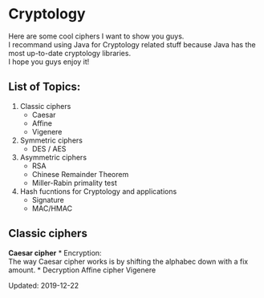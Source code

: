 # Cryptology
Here are some cool ciphers I want to show you guys.\
I recommand using Java for Cryptology related stuff because Java has the most up-to-date cryptology libraries.\
I hope you guys enjoy it!

## List of Topics:
1. Classic ciphers
   * Caesar
   * Affine
   * Vigenere
2. Symmetric ciphers
   * DES / AES
3. Asymmetric ciphers
   * RSA
   * Chinese Remainder Theorem
   * Miller-Rabin primality test
4. Hash fucntions for Cryptology and applications
   * Signature
   * MAC/HMAC

## Classic ciphers
<b>Caesar cipher</b>
    * Encryption:\
    The way Caesar cipher works is by shifting the alphabec down with a fix amount.
    * Decryption
Affine cipher
Vigenere 

Updated: 2019-12-22
